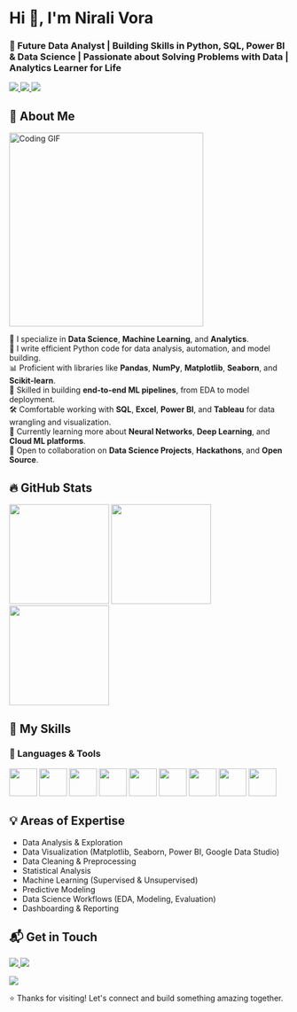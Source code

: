 <h1 align="left">Hi 👋, I'm Nirali Vora </h1>
<h3 align="left">🎯 Future Data Analyst | Building Skills in Python, SQL, Power BI & Data Science | Passionate about Solving Problems with Data | Analytics Learner for Life </h3>

<p align="left">
  <a href="https://github.com/nirali-vora" target="_blank">
    <img src="https://img.shields.io/badge/GitHub-nirali--vora-181717?style=flat&logo=github" />
  </a>
  <a href="https://www.linkedin.com/in/nirali-vora/" target="_blank">
    <img src="https://img.shields.io/badge/LinkedIn-nirali--vora-0A66C2?style=flat&logo=linkedin&logoColor=white" />
  </a>
  <a href="mailto:nirali.vora@gmail.com" target="_blank">
    <img src="https://img.shields.io/badge/Email-nirali.vora@gmail.com-D14836?style=flat&logo=gmail&logoColor=white" />
  </a>
</p>

## 🚀 About Me

<div align="left">
  <img src="https://media.giphy.com/media/qgQUggAC3Pfv687qPC/giphy.gif" width="350" alt="Coding GIF" />
</div> 

<p>
  🧪 I specialize in <strong>Data Science</strong>, <strong>Machine Learning</strong>, and <strong>Analytics</strong>.<br/>
  🐍 I write efficient Python code for data analysis, automation, and model building.<br/>
  📊 Proficient with libraries like <strong>Pandas</strong>, <strong>NumPy</strong>, <strong>Matplotlib</strong>, <strong>Seaborn</strong>, and <strong>Scikit-learn</strong>.<br/>
  🧠 Skilled in building <strong>end-to-end ML pipelines</strong>, from EDA to model deployment.<br/>
  🛠️ Comfortable working with <strong>SQL</strong>, <strong>Excel</strong>, <strong>Power BI</strong>, and <strong>Tableau</strong> for data wrangling and visualization.<br/>
  🌱 Currently learning more about <strong>Neural Networks</strong>, <strong>Deep Learning</strong>, and <strong>Cloud ML platforms</strong>.<br/>
  🤝 Open to collaboration on <strong>Data Science Projects</strong>, <strong>Hackathons</strong>, and <strong>Open Source</strong>.
</p>


## 🔥 GitHub Stats

<p align="left">
  <img src="https://github-readme-stats.vercel.app/api?username=nirali-vora&show_icons=true&theme=radical&count_private=true" height="180" />
  <img src="https://github-readme-stats.vercel.app/api/top-langs/?username=nirali-vora&layout=compact&theme=radical" height="180" />
  <img src="https://github-profile-trophy.vercel.app/?username=nirali-vora&theme=radical&margin-w=15&margin-h=15" height="180" />
</p>

 
## 🧠 My Skills

### 🚀 Languages & Tools
<p align="left">
  <img src="https://cdn.jsdelivr.net/gh/devicons/devicon/icons/python/python-original.svg" width="50" height="50" />
  <img src="https://cdn.jsdelivr.net/gh/devicons/devicon/icons/git/git-original.svg" width="50" height="50" />
  <img src="https://cdn.jsdelivr.net/gh/devicons/devicon/icons/github/github-original.svg" width="50" height="50" />
  <img src="https://cdn.jsdelivr.net/gh/devicons/devicon/icons/mysql/mysql-original.svg" width="50" height="50" />
  <img src="https://cdn.jsdelivr.net/gh/devicons/devicon/icons/jupyter/jupyter-original.svg" width="50" height="50" />
  <img src="https://cdn.jsdelivr.net/gh/devicons/devicon/icons/pandas/pandas-original.svg" width="50" height="50" />
  <img src="https://cdn.jsdelivr.net/gh/devicons/devicon/icons/numpy/numpy-original.svg" width="50" height="50" />
  <img src="https://cdn.jsdelivr.net/gh/devicons/devicon/icons/seaborn/seaborn-original.svg" width="50" height="50" />
  <img src="https://cdn.jsdelivr.net/gh/devicons/devicon/icons/matplotlib/matplotlib-original.svg" width="50" height="50" />
</p>


## 💡 Areas of Expertise
- Data Analysis & Exploration
- Data Visualization (Matplotlib, Seaborn, Power BI, Google Data Studio)
- Data Cleaning & Preprocessing
- Statistical Analysis
- Machine Learning (Supervised & Unsupervised)
- Predictive Modeling
- Data Science Workflows (EDA, Modeling, Evaluation)
- Dashboarding & Reporting

## 📬 Get in Touch 

<p align="left">
  <a href="https://www.linkedin.com/in/nirali-vora/">
    <img src="https://img.shields.io/badge/LinkedIn-Connect-blue?style=for-the-badge&logo=linkedin" />
  </a>
  <a href="mailto:nirali.vora@gmail.com">
    <img src="https://img.shields.io/badge/Email-Contact-red?style=for-the-badge&logo=gmail"/>
  </a>
</p>
<p align="left">
  <img src="https://komarev.com/ghpvc/?username=nirali-vora&label=Profile%20views&color=dc143c&style=flat" />
</p>

<p align="left"> 
  ⭐️ Thanks for visiting! Let's connect and build something amazing together.
</p>
